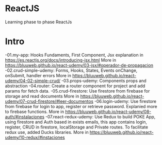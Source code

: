 # ReactJS
Learning phase to phase ReactJs

# Intro
-01.my-app: 
	Hooks Fundaments, First Component, Jsx explanation in https://es.reactjs.org/docs/introducing-jsx.html
	More in https://bluuweb.github.io/react-udemy/03-jsx/#operador-de-propagacion
-02.crud-simple-udemy:
	Forms, Hooks, States, Events onChange, onSubmit, handler errors
	More in https://bluuweb.github.io/react-udemy/04-02-simple-crud/
-03.props-udemy:
	Components props and abstraction
-04.router:
	Create a router component for project and add params for fetch data.
-05.crud-firestore:
	Use firestore from firebase for storage and read documents
	More in https://bluuweb.github.io/react-udemy/07-crud-firestore/#leer-documentos
-06.login-udemy:
	Use firestore from firebase for login to app, register or retrieve password. Explanied more to firebase functions.
	More in https://bluuweb.github.io/react-udemy/08-auth/#instalaciones
-07.react-redux-udemy:
	Use Redux to build POKE App, using firestore and Auth based in exists emails, this app contains login, register, CRUD in firestore, localStorage and Private routes.
	To facilitate redux use, added Ducks libraries.
	More in https://bluuweb.github.io/react-udemy/10-redux/#instaciones
	